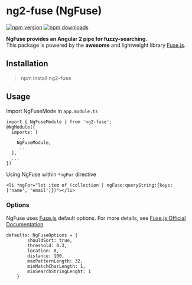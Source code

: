 # ng2-fuse (NgFuse)
[![npm version](https://badge.fury.io/js/ng2-fuse.svg)](https://badge.fury.io/js/ng2-fuse)
[![npm downloads](https://img.shields.io/npm/dt/ng2-fuse.svg)](https://npm-stat.com/charts.html?package=ng2-fuse)

**NgFuse provides an Angular 2 pipe for fuzzy-searching.** <br>This package is powered by the **awesome** and lightweight library [Fuse.js](http://fusejs.io/).  

## Installation
> npm install ng2-fuse

## Usage
 Import NgFuseMode in ```app.module.ts```
```
import { NgFuseModule } from 'ng2-fuse';
@NgModule({
  imports: [
    ...
    NgFuseModule,
    ...
  ],
  ...
})
```

Using NgFuse within ```*ngFor``` directive
```
<li *ngFor="let item of (collection | ngFuse:queryString:{keys: ['name', 'email']})"></li>
```

### Options
NgFuse uses [Fuse.js](http://fusejs.io/) default options. For more details, see [Fuse.js Official Documentation](http://fusejs.io/)

```
defaults: NgFuseOptions = {
        shouldSort: true,
        threshold: 0.3,
        location: 0,
        distance: 100,
        maxPatternLength: 32,
        minMatchCharLength: 1,
        minSearchStringLenght: 1
    }
```
